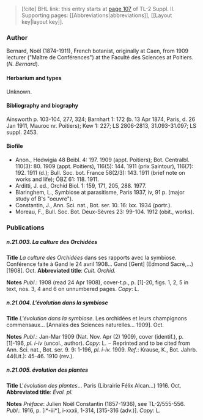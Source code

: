 > [!cite] BHL link: this entry starts at [page 107](https://www.biodiversitylibrary.org/item/103859#page/117/mode/1up) of TL-2 Suppl. II.
> Supporting pages: [[Abbreviations|abbreviations]], [[Layout key|layout key]].

### Author

Bernard, Noël (1874-1911), French botanist, originally at Caen, from 1909 lecturer ("Maître de Conférences") at the Faculté des Sciences at Poitiers. (*N. Bernard*).

#### Herbarium and types

Unknown.

#### Bibliography and biography

Ainsworth p. 103-104, 277, 324; Barnhart 1: 172 (b. 13 Apr 1874, Paris, d. 26 Jan 1911, Mauroc nr. Poitiers); Kew 1: 227; LS 2806-2813, 31.093-31.097; LS suppl. 2453.

#### Biofile

- Anon., Hedwigia 48 Beibl. 4: 197. 1909 (appt. Poitiers); Bot. Centralbl. 110(3): 80. 1909 (appt. Poitiers), 116(5): 144. 1911 (prix Saintour), 116(7): 192. 1911 (d.); Bull. Soc. bot. France 58(2/3): 143. 1911 (brief note on works and life); ÖBZ 61: 118. 1911.
- Arditti, J. ed., Orchid Biol. 1: 159, 171, 205, 288. 1977.
- Blaringhem, L., Symbiose at parasitisme, Paris 1937, iv, 91 p. (major study of B's "oeuvre").
- Constantin, J., Ann. Sci. nat., Bot. ser. 10. 16: lxx. 1934 (portr.).
- Moreau, F., Bull. Soc. Bot. Deux-Sèvres 23: 99-104. 1912 (obit., works).

### Publications

##### n.21.003. La culture des Orchidées

**Title**
*La culture des Orchidées* dans ses rapports avec la symbiose. Conférence faite à Gand le 24 avril 1908... Gand \[Gent\] (Edmond Sacré,...) \[1908\]. Oct.
**Abbreviated title**: *Cult. Orchid.*

**Notes**
*Publ*.: 1908 (read 24 Apr 1908), cover-t.p., p. \[1\]-20, figs. 1, 2, 5 in text, nos. 3, 4 and 6 on unnumbered pages. *Copy*: L.

##### n.21.004. L'évolution dans la symbiose

**Title**
*L'évolution dans la symbiose*. Les orchidées et leurs champignons commensaux... \[Annales des Sciences naturelles... 1909\]. Oct.

**Notes**
*Publ*.: Jan-Mar 1909 (Nat. Nov. Apr (2) 1909), cover (identif.), p. \[1\]-196, *pl. i-iv* (uncol., author). *Copy*: L. − Reprinted and to be cited from Ann. Sci. nat., Bot. ser. 9. 9: 1-196, *pl. i-iv.* 1909.
*Ref*.: Krause, K., Bot. Jahrb. 44(Lit.): 45-46. 1910 (rev.).

##### n.21.005. évolution des plantes

**Title**
L'*évolution des plantes*... Paris (Librairie Félix Alcan...) 1916. Oct.
**Abbreviated title**: *Évol. pl.*

**Notes**
*Préface*: Julien Noël Constantin (1857-1936), see TL-2/555-556.
*Publ*.: 1916, p. \[i\*-iii\*\], i-xxxii, 1-314, \[315-316 (adv.)\]. *Copy*: L.

